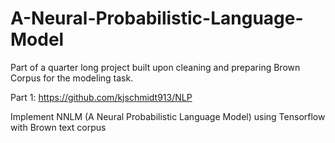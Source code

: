 # A-Neural-Probabilistic-Language-Model
Part of a quarter long project built upon cleaning and preparing Brown Corpus for the modeling task.

Part 1: https://github.com/kjschmidt913/NLP 

Implement NNLM (A Neural  Probabilistic Language Model) using Tensorflow with Brown text corpus 
